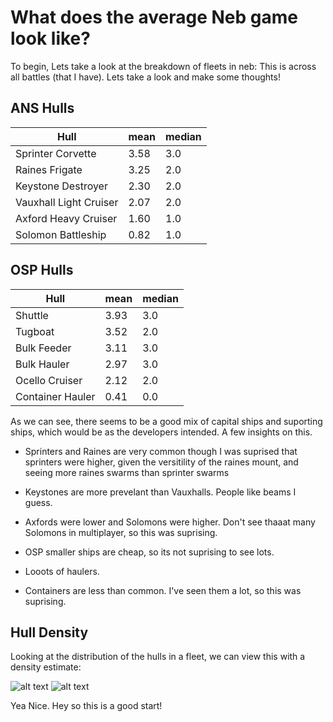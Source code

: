 # What does the average Neb game look like?

To begin, Lets take a look at the breakdown of fleets in neb:
This is across all battles (that I have). Lets take a look and make some thoughts! 


## ANS Hulls 

| Hull                   | mean               | median |
| ---------------------- | ------------------ | ------ |
| Sprinter Corvette      | 3.58 | 3.0    |
| Raines Frigate         | 3.25 | 2.0    |
| Keystone Destroyer     | 2.30 | 2.0    |
| Vauxhall Light Cruiser | 2.07 | 2.0    |
| Axford Heavy Cruiser   | 1.60 | 1.0    |
| Solomon Battleship     | 0.82 | 1.0    |


## OSP Hulls

| Hull                   | mean               | median |
| ---------------------- | ------------------ | ------ |
| Shuttle                | 3.93 | 3.0    |
| Tugboat                | 3.52 | 2.0    |
| Bulk Feeder            | 3.11 | 3.0    |
| Bulk Hauler            | 2.97 | 3.0    |
| Ocello Cruiser         | 2.12 | 2.0    |
| Container Hauler       | 0.41 | 0.0    |


As we can see, there seems to be a good mix of capital ships and suporting ships, which would be as the developers intended. A few insights on this.

* Sprinters and Raines are very common though I was suprised that sprinters were higher, given the versitility of the raines mount, and seeing more raines swarms than sprinter swarms
* Keystones are more prevelant than Vauxhalls. People like beams I guess. 
* Axfords were lower and Solomons were higher. Don't see thaaat many Solomons in multiplayer, so this was suprising.

* OSP smaller ships are cheap, so its not suprising to see lots.
* Looots of haulers.
* Containers are less than common. I've seen them a lot, so this was suprising. 

## Hull Density

Looking at the distribution of the hulls in a fleet, we can view this with a density estimate:

![alt text](/assets/avgFleet/ANSHullDensity.png "ANS Hull Density")
![alt text](/assets/avgFleet/OSPHullDensity.png "OSP Hull Density")

Yea Nice. Hey so this is a good start! 